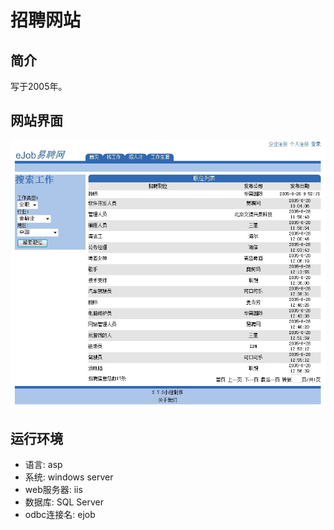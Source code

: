 # 招聘网站

## 简介
写于2005年。

## 网站界面
![Alt text](ejob.jpg "运行效果")

## 运行环境
* 语言: asp
* 系统: windows server
* web服务器: iis
* 数据库: SQL Server
* odbc连接名: ejob
